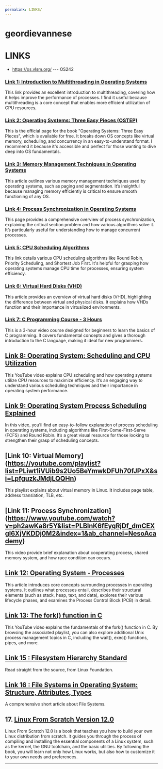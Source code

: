```yaml
---
permalink: LINKS/
---
```


# geordievannese
# LINKS

* <https://os.vlsm.org/> --- OS242

### [Link 1: Introduction to Multithreading in Operating Systems](https://www.javatpoint.com/multithreading-in-operating-system)
This link provides an excellent introduction to multithreading, covering how it helps improve the performance of processes. I find it useful because multithreading is a core concept that enables more efficient utilization of CPU resources.

### [Link 2: Operating Systems: Three Easy Pieces (OSTEP)](https://pages.cs.wisc.edu/~remzi/OSTEP/)
This is the official page for the book "Operating Systems: Three Easy Pieces", which is available for free. It breaks down OS concepts like virtual memory, scheduling, and concurrency in an easy-to-understand format. I recommend it because it's accessible and perfect for those wanting to dive deep into OS fundamentals.

### [Link 3: Memory Management Techniques in Operating Systems](https://www.studytonight.com/operating-system/memory-management-in-os)
This article outlines various memory management techniques used by operating systems, such as paging and segmentation. It’s insightful because managing memory efficiently is critical to ensure smooth functioning of any OS.

### [Link 4: Process Synchronization in Operating Systems](https://www.geeksforgeeks.org/introduction-of-process-synchronization/)
This page provides a comprehensive overview of process synchronization, explaining the critical section problem and how various algorithms solve it. It’s particularly useful for understanding how to manage concurrent processes.

### [Link 5: CPU Scheduling Algorithms](https://www.tutorialspoint.com/operating_system/os_process_scheduling_algorithms.htm)
This link details various CPU scheduling algorithms like Round Robin, Priority Scheduling, and Shortest Job First. It's helpful for grasping how operating systems manage CPU time for processes, ensuring system efficiency.

### [Link 6: Virtual Hard Disks (VHD)](https://www.techtarget.com/searchvirtualdesktop/definition/virtual-hard-disk-VHD)  
This article provides an overview of virtual hard disks (VHD), highlighting the difference between virtual and physical disks. It explains how VHDs function and their importance in virtualized environments.

### [Link 7: C Programming Course - 3 Hours](https://www.youtube.com/watch?v=KJgsSFOSQv0)  
This is a 3-hour video course designed for beginners to learn the basics of C programming. It covers fundamental concepts and gives a thorough introduction to the C language, making it ideal for new programmers.

## [Link 8: Operating System: Scheduling and CPU Utilization](https://youtu.be/26QPDBe-NB8?si=hhL83tydCZkU1vqv)
This YouTube video explains CPU scheduling and how operating systems utilize CPU resources to maximize efficiency. It’s an engaging way to understand various scheduling techniques and their importance in operating system performance.

## [Link 9: Operating System Process Scheduling Explained](https://youtu.be/dOiA2nNJpc0?si=YOW_sZsSO_xMWrym)
In this video, you’ll find an easy-to-follow explanation of process scheduling in operating systems, including algorithms like First-Come-First-Serve (FCFS) and Round Robin. It’s a great visual resource for those looking to strengthen their grasp of scheduling concepts.

## [Link 10: Virtual Memory] (https://youtube.com/playlist?list=PLiwt1iVUib9s2Uo5BeYmwkDFUh70fJPxX&si=LpfguzkJMdjLQQHn)
This playlist explains about virtual memory in Linux. It includes page table, address translation, TLB, etc.

## [Link 11: Process Synchronization] (https://www.youtube.com/watch?v=ph2awKa8r5Y&list=PLBlnK6fEyqRjDf_dmCEXgl6XjVKDDj0M2&index=1&ab_channel=NesoAcademy)
This video provide brief explanation about cooperating process, shared memory system, and how race condition can occurs.

## [Link 12: Operating System - Processes](https://www.tutorialspoint.com/operating_system/os_processes.htm)
This article introduces core concepts surrounding processes in operating systems. It outlines what processes entail, describes their structural elements (such as stack, heap, text, and data), explores their various lifecycle phases, and examines the Process Control Block (PCB) in detail.

## [Link 13: The fork() function in C](https://youtu.be/cex9XrZCU14?si=FlXa_X26n8g6IA1f)
This YouTube video explains the fundamentals of the fork() function in C. By browsing the associated playlist, you can also explore additional Unix process management topics in C, including the wait(), exec() functions, pipes, and more.

## [Link 15 : Filesystem Hierarchy Standard](https://refspecs.linuxfoundation.org/FHS_3.0/fhs-3.0.pdf) 
Read straight from the source, from Linux Foundation.

## [Link 16 : File Systems in Operating System: Structure, Attributes, Types](https://www.guru99.com/file-systems-operating-system.html)
A comprehensive short article about File Systems.

## 17. [Linux From Scratch Version 12.0](https://www.linuxfromscratch.org/lfs/view/12.0/)<br>
Linux From Scratch 12.0 is a book that teaches you how to build your own Linux distribution from scratch. It guides you through the process of compiling and installing the essential components of a Linux system, such as the kernel, the GNU toolchain, and the basic utilities. By following the book, you will learn not only how Linux works, but also how to customize it to your own needs and preferences.
<br>
<hr>
